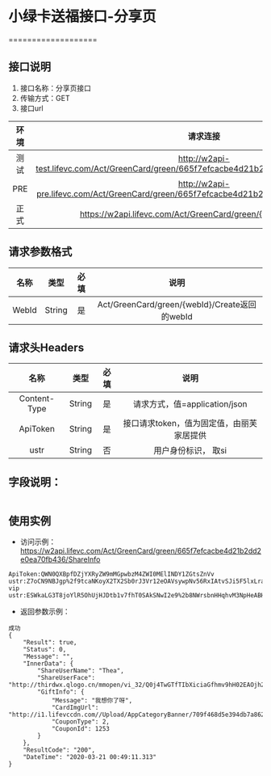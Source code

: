 # 小绿卡送福接口-分享页

===================


## **接口说明**

1. 接口名称：分享页接口
2. 传输方式：GET
3. 接口url

| **环境** | **请求连接** | **说明** |
| :-------: | :----------: | :---: |
| 测试|http://w2api-test.lifevc.com/Act/GreenCard/green/665f7efcacbe4d21b2dd2e0ea70fb436/ShareInfo| 
| PRE|http://w2api-pre.lifevc.com/Act/GreenCard/green/665f7efcacbe4d21b2dd2e0ea70fb436/ShareInfo |   
| 正式|https://w2api.lifevc.com/Act/GreenCard/green/{webId}/ShareInfo | 

## **请求参数格式**

| **名称**   | **类型** | **必填** | **说明** |
| :-------: | :----:   | :---:   | :---:   |
| WebId| String|  是    | Act/GreenCard/green/{webId}/Create返回的webId|

## **请求头Headers**

| **名称** | **类型** | **必填** | **说明** |
| :-------: 	 | :----: | :------:  | :---: |
| Content-Type    	 | String |  是    | 请求方式，值=application/json
| ApiToken    	 | String |  是    | 接口请求token，值为固定值，由丽芙家居提供
| ustr    	 | String |  否    | 用户身份标识， 取si

## **字段说明：**
```
```

## **使用实例**

* 访问示例：https://w2api.lifevc.com/Act/GreenCard/green/665f7efcacbe4d21b2dd2e0ea70fb436/ShareInfo	
```
ApiToken:QWN0QXBpfDZjYXRyZW9mMGpwbzM4ZWI0MElINDY1ZGtsZnVv
ustr:Z7oCN9NBJgp%2f9tcaNKoyX2TX2Sb0rJ3Vr12eOAVsywpNv56RxIAtvSJi5F5lxLraOT6%2fNEDZpJA%3d
vip
ustr:ESWkaLG3T8joYlR5OhUjHJDtb1v7fhT0SAkSNwI2e9%2b8NWrsbnHHqhvM3NpHeABHhgmLg9vA51Q%3d

```

* 返回参数示例：

```
成功
{
    "Result": true,
    "Status": 0,
    "Message": "",
    "InnerData": {
        "ShareUserName": "Thea",
        "ShareUserFace": "http://thirdwx.qlogo.cn/mmopen/vi_32/Q0j4TwGTfTIbXiciaGfhmv9hH02EAOjh2Pia3LGCA4YwxbJZYgicB6OHFEPERpwibybIRnicrTaCDUVDMPn0oyx6pwBg/132",
        "GiftInfo": {
            "Message": "我想你了呀",
            "CardImgUrl": "http://i1.lifevccdn.com//Upload/AppCategoryBanner/709f468d5e394db7a862e2fa986e89de.png",
            "CouponType": 2,
            "CouponId": 1253
        }
    },
    "ResultCode": "200",
    "DateTime": "2020-03-21 00:49:11.313"
}

```
